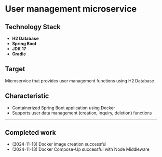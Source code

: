 # User management microservice

## Technology Stack
- **H2 Database**
- **Spring Boot**
- **JDK 17**
- **Gradle**

## Target
Microservice that provides user management functions using H2 Database

## Characteristic
- Containerized Spring Boot application using Docker
- Supports user data management (creation, inquiry, deletion) functions

---  

## Completed work
- (2024-11-13) Docker image creation successful
- (2024-11-13) Docker Compose-Up successful with Node Middleware  
